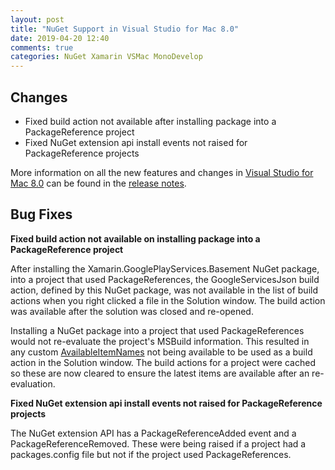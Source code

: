 ```yaml
---
layout: post
title: "NuGet Support in Visual Studio for Mac 8.0"
date: 2019-04-20 12:40
comments: true
categories: NuGet Xamarin VSMac MonoDevelop
---
```


## Changes

   * Fixed build action not available after installing package into a PackageReference project
   * Fixed NuGet extension api install events not raised for PackageReference projects

More information on all the new features and changes in [Visual Studio for Mac 8.0](https://www.visualstudio.com/vs/visual-studio-mac/)
can be found in the [release notes](https://docs.microsoft.com/en-us/visualstudio/releasenotes/vs2019-mac-relnotes).

## Bug Fixes

**Fixed build action not available on installing package into a PackageReference project**

After installing the Xamarin.GooglePlayServices.Basement NuGet package, into a project
that used PackageReferences, the GoogleServicesJson build action, defined by this NuGet package,
was not available in the list of build actions when you right clicked a file in the
Solution window. The build action was available after the solution was closed and re-opened.

Installing a NuGet package into a project that used PackageReferences
would not re-evaluate the project's MSBuild information. This resulted in any custom
[AvailableItemNames](https://docs.microsoft.com/en-us/visualstudio/msbuild/visual-studio-integration-msbuild?view=vs-2019#additional-build-actions) 
not being available to be used as a build action
in the Solution window. The build actions for a project were cached so these
are now cleared to ensure the latest items are available
after an re-evaluation.

**Fixed NuGet extension api install events not raised for PackageReference projects**

The NuGet extension API has a PackageReferenceAdded event and a
PackageReferenceRemoved. These were being raised if a project had
a packages.config file but not if the project used PackageReferences.

